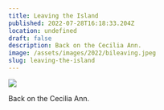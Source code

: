 ```yaml
---
title: Leaving the Island
published: 2022-07-28T16:18:33.204Z
location: undefined
draft: false
description: Back on the Cecilia Ann.
image: /assets/images/2022/bileaving.jpeg
slug: leaving-the-island
---
```


![](/assets/images/2022/bileaving.jpeg)

Back on the Cecilia Ann. 